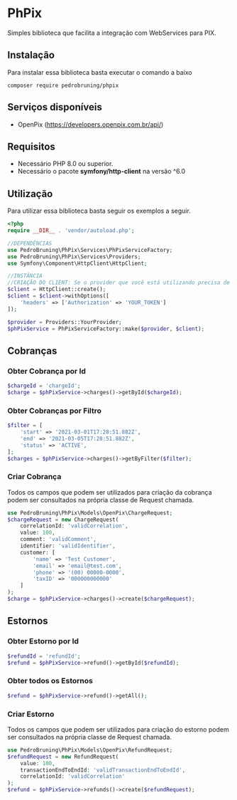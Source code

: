 # PhPix 

Simples biblioteca que facilita a integração com WebServices para PIX.

## Instalação

Para instalar essa biblioteca basta executar o comando a baixo
```shell
composer require pedrobruning/phpix
```

## Serviços disponíveis

- OpenPix (<https://developers.openpix.com.br/api/>)

## Requisitos
- Necessário PHP 8.0 ou superior.
- Necessário o pacote **symfony/http-client** na versão ^6.0

## Utilização

Para utilizar essa biblioteca basta seguir os exemplos a seguir.

```php 
<?php
require __DIR__ . 'vendor/autoload.php';

//DEPENDÊNCIAS
use PedroBruning\PhPix\Services\PhPixServiceFactory;
use PedroBruning\PhPix\Services\Providers;
use Symfony\Component\HttpClient\HttpClient; 

//INSTÂNCIA
//CRIAÇÃO DO CLIENT: Se o provider que você está utilizando precisa de token de authorization você deve informa-lo na criação do client
$client = HttpClient::create();
$client = $client->withOptions([
    'headers' => ['Authorization' => 'YOUR_TOKEN']
]);

$provider = Providers::YourProvider;
$phPixService = PhPixServiceFactory::make($provider, $client);
```

## Cobranças
### Obter Cobrança por Id
```php
$chargeId = 'chargeId';
$charge = $phPixService->charges()->getById($chargeId);
```

### Obter Cobranças por Filtro

```php
$filter = [
    'start' => '2021-03-01T17:28:51.882Z',
    'end' => '2021-03-05T17:28:51.882Z',
    'status' => 'ACTIVE',
];
$charges = $phPixService->charges()->getByFilter($filter);
```

### Criar Cobrança
Todos os campos que podem ser utilizados para criação da cobrança podem ser consultados na própria classe de Request chamada.
```php
use PedroBruning\PhPix\Models\OpenPix\ChargeRequest;
$chargeRequest = new ChargeRequest(
    correlationId: 'validCorrelation',
    value: 100,
    comment: 'validComment',
    identifier: 'validIdentifier',
    customer: [
        'name' => 'Test Customer',
        'email' => 'email@test.com',
        'phone' => '(00) 00000-0000',
        'taxID' => '000000000000'
    ]
);
$charge = $phPixService->charges()->create($chargeRequest);
```
## Estornos
### Obter Estorno por Id
```php
$refundId = 'refundId';
$refund = $phPixService->refund()->getById($refundId);
```

### Obter todos os Estornos
```php
$refund = $phPixService->refund()->getAll();
```
### Criar Estorno
Todos os campos que podem ser utilizados para criação do estorno podem ser consultados na própria classe de Request chamada.
```php
use PedroBruning\PhPix\Models\OpenPix\RefundRequest;
$refundRequest = new RefundRequest(
    value: 100,
    transactionEndToEndId: 'validTransactionEndToEndId',
    correlationId: 'validCorrelation'
);
$refund = $phPixService->refunds()->create($refundRequest);
```